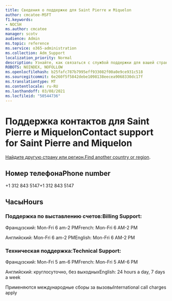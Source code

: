```yaml
---
title: Сведения о поддержке для Saint Pierre и Miquelon
author: cmcatee-MSFT
f1.keywords:
- NOCSH
ms.author: cmcatee
manager: scotv
audience: Admin
ms.topic: reference
ms.service: o365-administration
ms.collection: Adm_Support
localization_priority: Normal
description: Узнайте, как связаться с службой поддержки для вашей страны или региона.
ROBOTS: NOINDEX, NOFOLLOW
ms.openlocfilehash: b25fafc787b7995eff933082f00a0e9ce931c518
ms.sourcegitcommit: 6e260f5f5842debe1098138eecea9068330dc17f
ms.translationtype: MT
ms.contentlocale: ru-RU
ms.lasthandoff: 03/08/2021
ms.locfileid: "50544736"
---
```

# <a name="contact-support-for-saint-pierre-and-miquelon"></a><span data-ttu-id="29e1f-103">Поддержка контактов для Saint Pierre и Miquelon</span><span class="sxs-lookup"><span data-stu-id="29e1f-103">Contact support for Saint Pierre and Miquelon</span></span>

<span data-ttu-id="29e1f-104">[Найдите другую страну или регион.](../contact-support-for-business-products.md)</span><span class="sxs-lookup"><span data-stu-id="29e1f-104">[Find another country or region](../contact-support-for-business-products.md).</span></span>

## <a name="phone-number"></a><span data-ttu-id="29e1f-105">Номер телефона</span><span class="sxs-lookup"><span data-stu-id="29e1f-105">Phone number</span></span>
<span data-ttu-id="29e1f-106">+1 312 843 5147</span><span class="sxs-lookup"><span data-stu-id="29e1f-106">+1 312 843 5147</span></span>

## <a name="hours"></a><span data-ttu-id="29e1f-107">Часы</span><span class="sxs-lookup"><span data-stu-id="29e1f-107">Hours</span></span>
### <a name="billing-support"></a><span data-ttu-id="29e1f-108">Поддержка по выставлению счетов:</span><span class="sxs-lookup"><span data-stu-id="29e1f-108">Billing Support:</span></span>

<span data-ttu-id="29e1f-109">Французский: Mon-Fri 6 am-2 PM</span><span class="sxs-lookup"><span data-stu-id="29e1f-109">French: Mon-Fri 6 AM-2 PM</span></span>

<span data-ttu-id="29e1f-110">Английский: Mon-Fri 6 am-2 PM</span><span class="sxs-lookup"><span data-stu-id="29e1f-110">English: Mon-Fri 6 AM-2 PM</span></span>

### <a name="technical-support"></a><span data-ttu-id="29e1f-111">Техническая поддержка:</span><span class="sxs-lookup"><span data-stu-id="29e1f-111">Technical Support:</span></span>

<span data-ttu-id="29e1f-112">Французский: Mon-Fri 5 am-6 PM</span><span class="sxs-lookup"><span data-stu-id="29e1f-112">French: Mon-Fri 5 AM-6 PM</span></span>

<span data-ttu-id="29e1f-113">Английский: круглосуточно, без выходных</span><span class="sxs-lookup"><span data-stu-id="29e1f-113">English: 24 hours a day, 7 days a week</span></span>

<span data-ttu-id="29e1f-114">Применяются международные сборы за вызовы</span><span class="sxs-lookup"><span data-stu-id="29e1f-114">International call charges apply</span></span>
